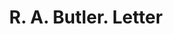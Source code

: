 ---
doi: 10.7916/D8K65W75
date_other: '1880'
date_other_textual: 1880-1889
form: correspondence
genre:
- Letters (correspondence)
name:
- R. A. Butler
object_in_context_url: https://biggert.cul.columbia.edu/items/view/ave_biggert_01523
subject_hierarchical_geographic:
- Central Falls, Rhode Island, United States
subject_name:
- R. A. Butler
title: R. A. Butler. Letter
sort_title: R. A. Butler. Letter
call_number: ave_biggert_01523
coordinates:
- 41.891666666666666,-71.39111111111112
pid: ave_biggert_01523
identifiers: ave_biggert_01523
thumbnail: https://derivativo-3.library.columbia.edu/iiif/2/ldpd:343950/full/!256,256/0/native.jpg
permalink: /biggert/ave_biggert_01523/
layout: iiif-image-page
---